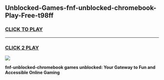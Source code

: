 
## Unblocked-Games-fnf-unblocked-chromebook-Play-Free-t98ff
<h3>
<a href="https://premium76.site?title=fnf-unblocked-chromebook&ref=18A">CLICK TO PLAY</a></h3>
<hr>

<h3>
<a href="https://premium76.site?title=fnf-unblocked-chromebook&ref=18A">CLICK 2 PLAY</a>
  
</h3>

<a href="https://premium76.site?title=fnf-unblocked-chromebook&ref=18A"><img src="https://clearcache.store/games.png"></a>


**fnf-unblocked-chromebook games unblocked: Your Gateway to Fun and Accessible Online Gaming**
